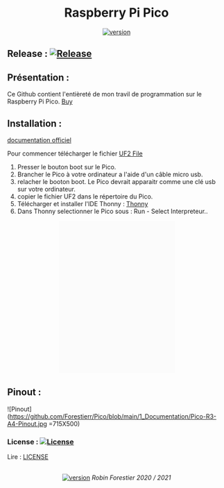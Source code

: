 ﻿<h1 align="center"> Raspberry Pi Pico </h1>
<p align="center">
  <a href=""><img src="https://img.shields.io/github/v/release/Forestierr/Pico?include_prereleases" alt="version"/></a>
</p>

## Release : [![Release](https://img.shields.io/github/v/release/Forestierr/light_trainer?include_prereleases)](https://github.com/Forestierr/Light_trainer/releases)

## Présentation :
Ce Github contient l'entièreté de mon travil de programmation sur le Raspberry Pi Pico. [Buy](https://www.pi-shop.ch/raspberry-pi-pico)

## Installation :
[documentation officiel](https://www.raspberrypi.org/documentation/pico/getting-started/)

Pour commencer télécharger le fichier [UF2 File](https://github.com/Forestierr/Pico/blob/main/1_Documentation/picoprobe.uf2) <br>

1. Presser le bouton boot sur le Pico.
2. Brancher le Pico à votre ordinateur a l'aide d'un câble micro usb.
3. relacher le booton boot. Le Pico devrait apparaitr comme une clé usb sur votre ordinateur.
4. copier le fichier UF2 dans le répertoire du Pico.
5. Télécharger et installer l'IDE Thonny : [Thonny](https://thonny.org)
6. Dans Thonny selectionner le Pico sous : Run - Select Interpreteur..

<p align="center"> <a href=""><img src="https://raw.githubusercontent.com/Forestierr/Pico/main/1_Documentation/MicroPython-FINAL.webp" alt="gif" width="267" height="350"/></a> </p>

## Pinout :

![Pinout](https://github.com/Forestierr/Pico/blob/main/1_Documentation/Pico-R3-A4-Pinout.jpg =715X500)

### License : [![License](https://img.shields.io/badge/License-Apache%202.0-blue.svg)](https://opensource.org/licenses/Apache-2.0)
Lire : [LICENSE](https://github.com/Forestierr/Pico/blob/master/LICENSE)

<p align="center"> <br> <a href="https://github.com/Forestierr/"><img src="https://img.shields.io/badge/My-GitHub-red.svg" alt="version"/></a> <i> Robin Forestier 2020 / 2021 </i></p>
